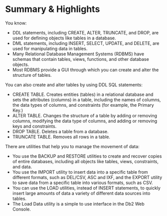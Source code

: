 # Summary & Highlights

You know:
- DDL statements, including CREATE, ALTER, TRUNCATE, and DROP, are used for defining objects like tables in a database.
- DML statements, including INSERT, SELECT, UPDATE, and DELETE, are used for manipulating data in tables.
- Many Relational Database Management Systems (RDBMS) have schemas that contain tables, views, functions, and other database objects.
- Most RDBMS provide a GUI through which you can create and alter the structure of tables. 

You can also create and alter tables by using DDL SQL statements:
- CREATE TABLE. Creates entities (tables) in a relational database and sets the attributes (columns) in a table, including the names of columns, the data types of columns, and constraints (for example, the Primary Key.)
- ALTER TABLE. Changes the structure of a table by adding or removing columns, modifying the data type of columns, and adding or removing keys and constraints.
- DROP TABLE. Deletes a table from a database.
- TRUNCATE TABLE. Removes all rows in a table.

There are utilities that help you to manage the movement of data:
- You use the BACKUP and RESTORE utilities to create and recover copies of entire databases, including all objects like tables, views, constraints, and data.
- You use the IMPORT utility to insert data into a specific table from different formats, such as DEL/CSV, ASC and IXF, and the EXPORT utility to save data from a specific table into various formats, such as CSV.
- You can use the LOAD utilities, instead of INSERT statements, to quickly insert large amounts of data a variety of different data sources into tables.
- The Load Data utility is a simple to use interface in the Db2 Web Console.
